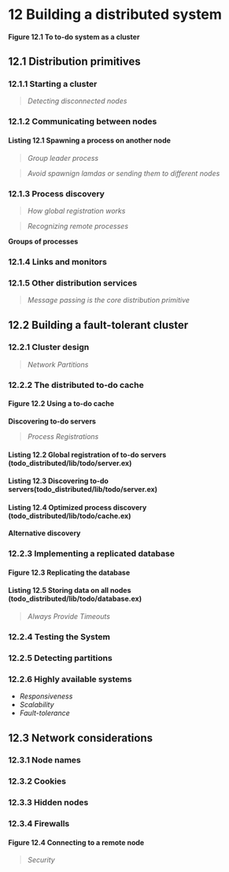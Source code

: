# 12 Building a distributed system
#### Figure 12.1 To to-do system as a cluster
## 12.1 Distribution primitives
### 12.1.1 Starting a cluster
> *Detecting disconnected nodes*
### 12.1.2 Communicating between nodes
#### Listing 12.1 Spawning a process on another node
> *Group leader process*

> *Avoid spawnign lamdas or sending them to different nodes*
### 12.1.3 Process discovery
> *How global registration works*

> *Recognizing remote processes*

**Groups of processes**
### 12.1.4 Links and monitors
### 12.1.5 Other distribution services
> *Message passing is the core distribution primitive*
## 12.2 Building a fault-tolerant cluster
### 12.2.1 Cluster design
> *Network Partitions*
### 12.2.2 The distributed to-do cache
#### Figure 12.2 Using a to-do cache
**Discovering to-do servers**
> *Process Registrations*
#### Listing 12.2 Global registration of to-do servers (todo_distributed/lib/todo/server.ex)
#### Listing 12.3 Discovering to-do servers(todo_distributed/lib/todo/server.ex)
#### Listing 12.4 Optimized process discovery (todo_distributed/lib/todo/cache.ex)
**Alternative discovery**
### 12.2.3 Implementing a replicated database
#### Figure 12.3 Replicating the database
#### Listing 12.5 Storing data on all nodes (todo_distributed/lib/todo/database.ex)
> *Always Provide Timeouts*
### 12.2.4 Testing the System
### 12.2.5 Detecting partitions
### 12.2.6 Highly available systems
 - *Responsiveness*
 - *Scalability*
 - *Fault-tolerance*
## 12.3 Network considerations
### 12.3.1 Node names
### 12.3.2 Cookies
### 12.3.3 Hidden nodes
### 12.3.4 Firewalls
#### Figure 12.4 Connecting to a remote node
> *Security*